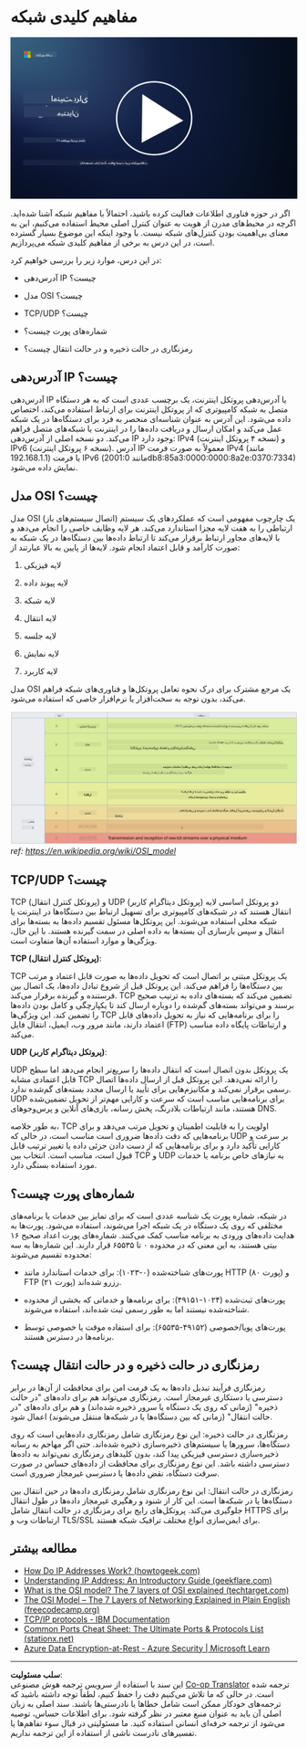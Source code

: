 <!--
CO_OP_TRANSLATOR_METADATA:
{
  "original_hash": "252724eceeb183fb9018f88c5e1a3f0c",
  "translation_date": "2025-09-03T18:56:02+00:00",
  "source_file": "3.1 Networking key concepts.md",
  "language_code": "fa"
}
-->
# مفاهیم کلیدی شبکه

[![تماشای ویدیو](../../translated_images/3-1_placeholder.4175b570caca311e2bfc7e19ab9e1f14144b17af49b128ea998c2a7211f49795.fa.png)](https://learn-video.azurefd.net/vod/player?id=1d8606a8-8357-4dae-8b8f-0a13c3fddd7a)

اگر در حوزه فناوری اطلاعات فعالیت کرده باشید، احتمالاً با مفاهیم شبکه آشنا شده‌اید. اگرچه در محیط‌های مدرن از هویت به عنوان کنترل اصلی محیط استفاده می‌کنیم، این به معنای بی‌اهمیت بودن کنترل‌های شبکه نیست. با وجود اینکه این موضوع بسیار گسترده است، در این درس به برخی از مفاهیم کلیدی شبکه می‌پردازیم.

در این درس، موارد زیر را بررسی خواهیم کرد:

- آدرس‌دهی IP چیست؟

- مدل OSI چیست؟

- TCP/UDP چیست؟

- شماره‌های پورت چیست؟

- رمزنگاری در حالت ذخیره و در حالت انتقال چیست؟

## آدرس‌دهی IP چیست؟

آدرس‌دهی IP یا آدرس‌دهی پروتکل اینترنت، یک برچسب عددی است که به هر دستگاه متصل به شبکه کامپیوتری که از پروتکل اینترنت برای ارتباط استفاده می‌کند، اختصاص داده می‌شود. این آدرس به عنوان شناسه‌ای منحصر به فرد برای دستگاه‌ها در یک شبکه عمل می‌کند و امکان ارسال و دریافت داده‌ها را در اینترنت یا شبکه‌های متصل فراهم می‌کند. دو نسخه اصلی از آدرس‌دهی IP وجود دارد: IPv4 (نسخه ۴ پروتکل اینترنت) و IPv6 (نسخه ۶ پروتکل اینترنت). آدرس IP معمولاً به صورت فرمت IPv4 (مانند 192.168.1.1) یا فرمت IPv6 (مانند 2001:0db8:85a3:0000:0000:8a2e:0370:7334) نمایش داده می‌شود.

## مدل OSI چیست؟

مدل OSI (اتصال سیستم‌های باز) یک چارچوب مفهومی است که عملکردهای یک سیستم ارتباطی را به هفت لایه مجزا استاندارد می‌کند. هر لایه وظایف خاصی را انجام می‌دهد و با لایه‌های مجاور ارتباط برقرار می‌کند تا ارتباط داده‌ها بین دستگاه‌ها در یک شبکه به صورت کارآمد و قابل اعتماد انجام شود. لایه‌ها از پایین به بالا عبارتند از:

1. لایه فیزیکی

2. لایه پیوند داده

3. لایه شبکه

4. لایه انتقال

5. لایه جلسه

6. لایه نمایش

7. لایه کاربرد

مدل OSI یک مرجع مشترک برای درک نحوه تعامل پروتکل‌ها و فناوری‌های شبکه فراهم می‌کند، بدون توجه به سخت‌افزار یا نرم‌افزار خاصی که استفاده می‌شود.

![image](../../translated_images/osilayers.3489744e4715f50913c8f8cfe8deaccdcee6b0642bb18344496faed0abb58051.fa.png)
_ref: https://en.wikipedia.org/wiki/OSI_model_

## TCP/UDP چیست؟

TCP (پروتکل کنترل انتقال) و UDP (پروتکل دیتاگرام کاربر) دو پروتکل اساسی لایه انتقال هستند که در شبکه‌های کامپیوتری برای تسهیل ارتباط بین دستگاه‌ها در اینترنت یا شبکه محلی استفاده می‌شوند. این پروتکل‌ها مسئول تقسیم داده‌ها به بسته‌ها برای انتقال و سپس بازسازی آن بسته‌ها به داده اصلی در سمت گیرنده هستند. با این حال، ویژگی‌ها و موارد استفاده آن‌ها متفاوت است.

**TCP (پروتکل کنترل انتقال)**:

TCP یک پروتکل مبتنی بر اتصال است که تحویل داده‌ها به صورت قابل اعتماد و مرتب بین دستگاه‌ها را فراهم می‌کند. این پروتکل قبل از شروع تبادل داده‌ها، یک اتصال بین فرستنده و گیرنده برقرار می‌کند. TCP تضمین می‌کند که بسته‌های داده به ترتیب صحیح برسند و می‌تواند بسته‌های گم‌شده را دوباره ارسال کند تا یکپارچگی و کامل بودن داده‌ها را تضمین کند. این ویژگی‌ها TCP را برای برنامه‌هایی که نیاز به تحویل داده‌های قابل اعتماد دارند، مانند مرور وب، ایمیل، انتقال فایل (FTP) و ارتباطات پایگاه داده مناسب می‌کند.

**UDP (پروتکل دیتاگرام کاربر)**:

UDP یک پروتکل بدون اتصال است که انتقال داده‌ها را سریع‌تر انجام می‌دهد اما سطح قابل اعتمادی مشابه TCP را ارائه نمی‌دهد. این پروتکل قبل از ارسال داده‌ها اتصال رسمی برقرار نمی‌کند و مکانیزم‌هایی برای تأیید یا ارسال مجدد بسته‌های گم‌شده ندارد. UDP برای برنامه‌هایی مناسب است که سرعت و کارایی مهم‌تر از تحویل تضمین‌شده هستند، مانند ارتباطات بلادرنگ، پخش رسانه، بازی‌های آنلاین و پرس‌وجوهای DNS.

به طور خلاصه، TCP اولویت را به قابلیت اطمینان و تحویل مرتب می‌دهد و برای برنامه‌هایی که دقت داده‌ها ضروری است مناسب است، در حالی که UDP بر سرعت و کارایی تأکید دارد و برای برنامه‌هایی که از دست دادن جزئی داده یا تغییر ترتیب قابل قبول است، مناسب است. انتخاب بین TCP و UDP به نیازهای خاص برنامه یا خدمات مورد استفاده بستگی دارد.

## شماره‌های پورت چیست؟

در شبکه، شماره پورت یک شناسه عددی است که برای تمایز بین خدمات یا برنامه‌های مختلفی که روی یک دستگاه در یک شبکه اجرا می‌شوند، استفاده می‌شود. پورت‌ها به هدایت داده‌های ورودی به برنامه مناسب کمک می‌کنند. شماره‌های پورت اعداد صحیح ۱۶ بیتی هستند، به این معنی که در محدوده ۰ تا ۶۵۵۳۵ قرار دارند. این شماره‌ها به سه محدوده تقسیم می‌شوند:

- پورت‌های شناخته‌شده (۰-۱۰۲۳): برای خدمات استاندارد مانند HTTP (پورت ۸۰) و FTP (پورت ۲۱) رزرو شده‌اند.

- پورت‌های ثبت‌شده (۱۰۲۴-۴۹۱۵۱): برای برنامه‌ها و خدماتی که بخشی از محدوده شناخته‌شده نیستند اما به طور رسمی ثبت شده‌اند، استفاده می‌شوند.

- پورت‌های پویا/خصوصی (۴۹۱۵۲-۶۵۵۳۵): برای استفاده موقت یا خصوصی توسط برنامه‌ها در دسترس هستند.

## رمزنگاری در حالت ذخیره و در حالت انتقال چیست؟

رمزنگاری فرآیند تبدیل داده‌ها به یک فرمت امن برای محافظت از آن‌ها در برابر دسترسی یا دستکاری غیرمجاز است. رمزنگاری می‌تواند هم برای داده‌های "در حالت ذخیره" (زمانی که روی یک دستگاه یا سرور ذخیره شده‌اند) و هم برای داده‌های "در حالت انتقال" (زمانی که بین دستگاه‌ها یا در شبکه‌ها منتقل می‌شوند) اعمال شود.

رمزنگاری در حالت ذخیره: این نوع رمزنگاری شامل رمزنگاری داده‌هایی است که روی دستگاه‌ها، سرورها یا سیستم‌های ذخیره‌سازی ذخیره شده‌اند. حتی اگر مهاجم به رسانه ذخیره‌سازی دسترسی فیزیکی پیدا کند، بدون کلیدهای رمزنگاری نمی‌تواند به داده‌ها دسترسی داشته باشد. این نوع رمزنگاری برای محافظت از داده‌های حساس در صورت سرقت دستگاه، نقض داده‌ها یا دسترسی غیرمجاز ضروری است.

رمزنگاری در حالت انتقال: این نوع رمزنگاری شامل رمزنگاری داده‌ها در حین انتقال بین دستگاه‌ها یا در شبکه‌ها است. این کار از شنود و رهگیری غیرمجاز داده‌ها در طول انتقال جلوگیری می‌کند. پروتکل‌های رایج برای رمزنگاری در حالت انتقال شامل HTTPS برای ارتباطات وب و TLS/SSL برای ایمن‌سازی انواع مختلف ترافیک شبکه هستند.

## مطالعه بیشتر
- [How Do IP Addresses Work? (howtogeek.com)](https://www.howtogeek.com/341307/how-do-ip-addresses-work/)
- [Understanding IP Address: An Introductory Guide (geekflare.com)](https://geekflare.com/understanding-ip-address/)
- [What is the OSI model? The 7 layers of OSI explained (techtarget.com)](https://www.techtarget.com/searchnetworking/definition/OSI)
- [The OSI Model – The 7 Layers of Networking Explained in Plain English (freecodecamp.org)](https://www.freecodecamp.org/news/osi-model-networking-layers-explained-in-plain-english/)
- [TCP/IP protocols - IBM Documentation](https://www.ibm.com/docs/en/aix/7.3?topic=protocol-tcpip-protocols)
- [Common Ports Cheat Sheet: The Ultimate Ports & Protocols List (stationx.net)](https://www.stationx.net/common-ports-cheat-sheet/)
- [Azure Data Encryption-at-Rest - Azure Security | Microsoft Learn](https://learn.microsoft.com/azure/security/fundamentals/encryption-atrest?WT.mc_id=academic-96948-sayoung)

---

**سلب مسئولیت**:  
این سند با استفاده از سرویس ترجمه هوش مصنوعی [Co-op Translator](https://github.com/Azure/co-op-translator) ترجمه شده است. در حالی که ما تلاش می‌کنیم دقت را حفظ کنیم، لطفاً توجه داشته باشید که ترجمه‌های خودکار ممکن است شامل خطاها یا نادرستی‌ها باشند. سند اصلی به زبان اصلی آن باید به عنوان منبع معتبر در نظر گرفته شود. برای اطلاعات حساس، توصیه می‌شود از ترجمه حرفه‌ای انسانی استفاده کنید. ما مسئولیتی در قبال سوء تفاهم‌ها یا تفسیرهای نادرست ناشی از استفاده از این ترجمه نداریم.